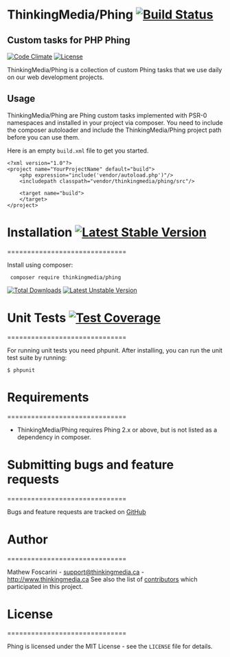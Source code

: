 # ThinkingMedia/Phing [![Build Status](https://travis-ci.org/thinkingmedia/phing.svg)](https://travis-ci.org/thinkingmedia/phing)

## Custom tasks for PHP Phing

[![Code Climate](https://codeclimate.com/github/thinkingmedia/phing/badges/gpa.svg)](https://codeclimate.com/github/thinkingmedia/phing)
[![License](https://poser.pugx.org/thinkingmedia/phing/license.svg)](https://packagist.org/packages/thinkingmedia/phing)

ThinkingMedia/Phing is a collection of custom Phing tasks that we use daily on our web development projects.

## Usage

ThinkingMedia/Phing are Phing custom tasks implemented with PSR-0 namespaces and installed in your project via composer. You need to
include the composer autoloader and include the ThinkingMedia/Phing project path before you can use them.

Here is an empty `build.xml` file to get you started.

    <?xml version="1.0"?>
    <project name="YourProjectName" default="build">
        <php expression="include('vendor/autoload.php')"/>
        <includepath classpath="vendor/thinkingmedia/phing/src"/>
        
        <target name="build">
        </target>
    </project>

# Installation [![Latest Stable Version](https://poser.pugx.org/thinkingmedia/phing/v/stable.svg)](https://packagist.org/packages/thinkingmedia/phing)
==============================

Install using composer:

     composer require thinkingmedia/phing

[![Total Downloads](https://poser.pugx.org/thinkingmedia/phing/downloads.svg)](https://packagist.org/packages/thinkingmedia/phing) 
[![Latest Unstable Version](https://poser.pugx.org/thinkingmedia/phing/v/unstable.svg)](https://packagist.org/packages/thinkingmedia/phing) 

# Unit Tests [![Test Coverage](https://codeclimate.com/github/thinkingmedia/phing/badges/coverage.svg)](https://codeclimate.com/github/thinkingmedia/phing)
==============================

For running unit tests you need phpunit. After installing, you can run the unit test suite by running:

    $ phpunit
 

# Requirements
==============================

- ThinkingMedia/Phing requires Phing 2.x or above, but is not listed as a dependency in composer.

# Submitting bugs and feature requests
==============================

Bugs and feature requests are tracked on [GitHub](https://github.com/thinkingmedia/phing/issues)

# Author
==============================

Mathew Foscarini - <support@thinkingmedia.ca> - <http://www.thinkingmedia.ca>
See also the list of [contributors](https://github.com/thinkingmedia/phing/contributors) which participated in this project.

# License
==============================

Phing is licensed under the MIT License - see the `LICENSE` file for details.
